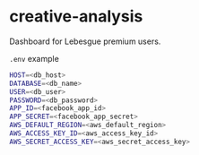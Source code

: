 # creative-analysis

Dashboard for Lebesgue premium users.

`.env` example

```bash
HOST=<db_host>
DATABASE=<db_name>
USER=<db_user>
PASSWORD=<db_password>
APP_ID=<facebook_app_id>
APP_SECRET=<facebook_app_secret>
AWS_DEFAULT_REGION=<aws_default_region>
AWS_ACCESS_KEY_ID=<aws_access_key_id>
AWS_SECRET_ACCESS_KEY=<aws_secret_access_key>
```
